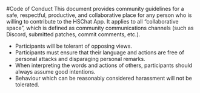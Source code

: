 #Code of Conduct
This document provides community guidelines for a safe, respectful, productive, and collaborative place for any person who is willing to contribute to the HSChat App. It applies to all “collaborative space”, which is defined as community communications channels (such as Discord, submitted patches, commit comments, etc.).

- Participants will be tolerant of opposing views.
- Participants must ensure that their language and actions are free of personal attacks and disparaging personal remarks.
- When interpreting the words and actions of others, participants should always assume good intentions.
- Behaviour which can be reasonably considered harassment will not be tolerated.
